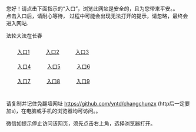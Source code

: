 您好！请点击下面指示的“入口”，浏览此网站是安全的，且为您带来平安。。 <br/>
点击入口后，请耐心等待， 过程中可能会出现无法打开的提示，请忽略，最终会进入网站. </br>

法轮大法在长春<br/>
<div style="padding:10px"><a style="margin:20px" target="_blank" href="https://d2k70djsv7h2lc.cloudfront.net/2Qpsp?ibssvmxm" id="ccLink1" rel="nofollow">入口1</a> <a target="_blank" style="margin:20px" href="https://d1t9y51si6xnus.cloudfront.net/2Qpsp?lhvaf" id="ccLink2" rel="nofollow">入口2</a> <a style="margin:20px" target="_blank" href="https://d3ols28ks7rlf4.cloudfront.net/2Qpsp?ctrwnxlm" id="ccLink3" rel="nofollow">入口3</a></div>

<div style="padding:10px" ><a style="margin:20px" target="_blank" href="https://d2k70djsv7h2lc.cloudfront.net/2Qpsp?ibssvmxm" id="ccLink4" rel="nofollow">入口4</a> <a style="margin:20px" href="https://d1t9y51si6xnus.cloudfront.net/2Qpsp?lhvaf" target="_blank" id="ccLink5" rel="nofollow">入口5</a> <a style="margin:20px" href="https://d3ols28ks7rlf4.cloudfront.net/2Qpsp?ctrwnxlm" target="_blank" id="ccLink6" rel="nofollow">入口6</a></div>

<div style="padding:10px"><a style="margin:20px" target="_blank" href="https://d2k70djsv7h2lc.cloudfront.net/2Qpsp?ibssvmxm" id="ccLink7" rel="nofollow">入口7</a> <a style="margin:20px" href="https://d1t9y51si6xnus.cloudfront.net/2Qpsp?lhvaf" target="_blank" id="ccLink8" rel="nofollow">入口8</a> <a style="margin:20px" target="_blank" href="https://d3ols28ks7rlf4.cloudfront.net/2Qpsp?ctrwnxlm" id="ccLink9" rel="nofollow">入口9</a></div>

<br/>



请复制并记住免翻墙网址 https://github.com/yntd/changchunzx (http后一定要加s)，在电脑或手机的浏览器均可访问。。<br/>

微信如提示停止访问该网页，须先点击右上角，选择浏览器打开。
